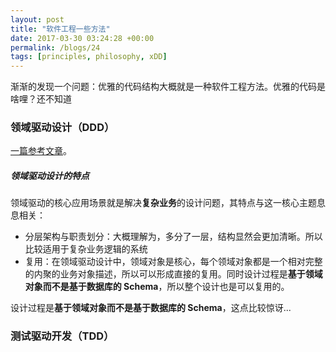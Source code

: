 ```yaml
---
layout: post
title: "软件工程一些方法"
date: 2017-03-30 03:24:28 +00:00
permalink: /blogs/24
tags: [principles, philosophy, xDD]
---
```

渐渐的发现一个问题：优雅的代码结构大概就是一种软件工程方法。优雅的代码是啥哩？还不知道

### 领域驱动设计（DDD）

[一篇参考文章](http://www.infoq.com/cn/articles/cjq-ddd)。

##### 领域驱动设计的特点

领域驱动的核心应用场景就是解决**复杂业务**的设计问题，其特点与这一核心主题息息相关：

- 分层架构与职责划分：大概理解为，多分了一层，结构显然会更加清晰。所以比较适用于复杂业务逻辑的系统
- 复用：在领域驱动设计中，领域对象是核心，每个领域对象都是一个相对完整的内聚的业务对象描述，所以可以形成直接的复用。同时设计过程是**基于领域对象而不是基于数据库的 Schema**，所以整个设计也是可以复用的。

设计过程是**基于领域对象而不是基于数据库的 Schema**，这点比较惊讶...

### 测试驱动开发（TDD）